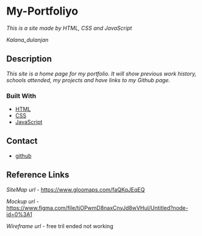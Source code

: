 # My-Portfoliyo

_This is a site made by HTML, CSS and JavaScript_

_Kalana_dulanjan_

## Description

_This site is a home page for my portfolio. It will show previous work history, schools attended, my projects and have links to my Github page._

### Built With
- [HTML](#)
- [CSS](#)
- [JavaScript](#)

## Contact

- [github](https://github.com/Kdulanjan/MyPortfoliyo)


## Reference Links
_SiteMap url_   -  https://www.gloomaps.com/faQKqJEqEQ

_Mockup url_    - https://www.figma.com/file/tjOPwmD8naxCnyJd8wVHul/Untitled?node-id=0%3A1

_Wireframe url_ -  free tril ended not working


